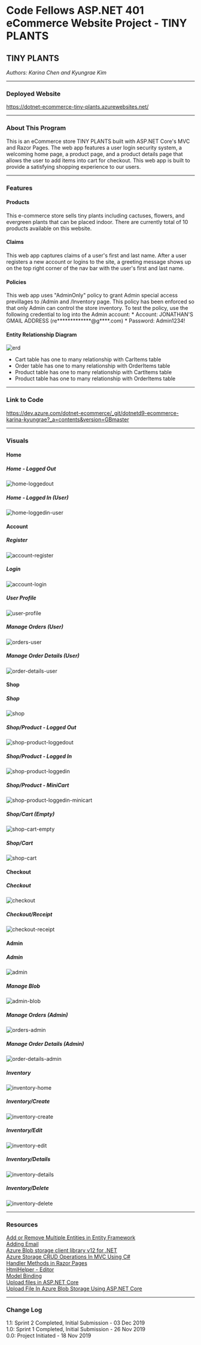 # Code Fellows ASP.NET 401 eCommerce Website Project - TINY PLANTS

## TINY PLANTS
*Authors: Karina Chen and Kyungrae Kim*

---

### Deployed Website
https://dotnet-ecommerce-tiny-plants.azurewebsites.net/

---

### About This Program
This is an eCommerce store TINY PLANTS built with ASP.NET Core's MVC and Razor Pages. The web app features a user login security system, a welcoming home page, a product page, and a product details page that allows the user to add items into cart for checkout. This web app is built to provide a satisfying shopping experience to our users.

---

### Features
#### Products
This e-commerce store sells tiny plants including cactuses, flowers, and evergreen plants that can be placed indoor. There are currently total of 10 products available on this website.
#### Claims
This web app captures claims of a user's first and last name. After a user registers a new account or logins to the site, a greeting message shows up on the top right corner of the nav bar with the user's first and last name.
#### Policies
This web app uses "AdminOnly" policy to grant Admin special access previllages to /Admin and /Inventory page. This policy has been enforced so that only Admin can control the store inventory. To test the policy, use the following credential to log into the Admin account:
    * Account: JONATHAN'S GMAIL ADDRESS (re*************@g****.com)
    * Password: Admin1234!
#### Entity Relationship Diagram
![erd](/dotnet_ECommerce/dotnet_ECommerce/wwwroot/captures/ERD.png)
* Cart table has one to many relationship with CarItems table
* Order table has one to many relationship with OrderItems table
* Product table has one to many relationship with CartItems table
* Product table has one to many relationship with OrderItems table

---

### Link to Code
https://dev.azure.com/dotnet-ecommerce/_git/dotnetd9-ecommerce-karina-kyungrae?_a=contents&version=GBmaster

---

### Visuals
#### Home
##### Home - Logged Out
![home-loggedout](https://dev.azure.com/dotnet-ecommerce/b133a1d6-6623-481d-8fd2-365a886a89f8/_apis/git/repositories/c07e43b5-1b55-4bd6-b47f-6d0e100c8f0c/Items?path=%2Fdotnet_ECommerce%2Fdotnet_ECommerce%2Fwwwroot%2Fcaptures%2Fhome-loggedout.png&versionDescriptor%5BversionOptions%5D=0&versionDescriptor%5BversionType%5D=0&versionDescriptor%5Bversion%5D=master&download=false&resolveLfs=true&%24format=octetStream&api-version=5.0-preview.1)
##### Home - Logged In (User)
![home-loggedin-user](https://dev.azure.com/dotnet-ecommerce/b133a1d6-6623-481d-8fd2-365a886a89f8/_apis/git/repositories/c07e43b5-1b55-4bd6-b47f-6d0e100c8f0c/Items?path=%2Fdotnet_ECommerce%2Fdotnet_ECommerce%2Fwwwroot%2Fcaptures%2Fhome-loggedin-user.png&versionDescriptor%5BversionOptions%5D=0&versionDescriptor%5BversionType%5D=0&versionDescriptor%5Bversion%5D=master&download=false&resolveLfs=true&%24format=octetStream&api-version=5.0-preview.1)

#### Account
##### Register
![account-register](https://dev.azure.com/dotnet-ecommerce/b133a1d6-6623-481d-8fd2-365a886a89f8/_apis/git/repositories/c07e43b5-1b55-4bd6-b47f-6d0e100c8f0c/Items?path=%2Fdotnet_ECommerce%2Fdotnet_ECommerce%2Fwwwroot%2Fcaptures%2Faccount-register.png&versionDescriptor%5BversionOptions%5D=0&versionDescriptor%5BversionType%5D=0&versionDescriptor%5Bversion%5D=master&download=false&resolveLfs=true&%24format=octetStream&api-version=5.0-preview.1)
##### Login
![account-login](https://dev.azure.com/dotnet-ecommerce/b133a1d6-6623-481d-8fd2-365a886a89f8/_apis/git/repositories/c07e43b5-1b55-4bd6-b47f-6d0e100c8f0c/Items?path=%2Fdotnet_ECommerce%2Fdotnet_ECommerce%2Fwwwroot%2Fcaptures%2Faccount-login.png&versionDescriptor%5BversionOptions%5D=0&versionDescriptor%5BversionType%5D=0&versionDescriptor%5Bversion%5D=master&download=false&resolveLfs=true&%24format=octetStream&api-version=5.0-preview.1)
##### User Profile
![user-profile](https://dev.azure.com/dotnet-ecommerce/b133a1d6-6623-481d-8fd2-365a886a89f8/_apis/git/repositories/c07e43b5-1b55-4bd6-b47f-6d0e100c8f0c/Items?path=%2Fdotnet_ECommerce%2Fdotnet_ECommerce%2Fwwwroot%2Fcaptures%2Fuser-profile.png&versionDescriptor%5BversionOptions%5D=0&versionDescriptor%5BversionType%5D=0&versionDescriptor%5Bversion%5D=master&download=false&resolveLfs=true&%24format=octetStream&api-version=5.0-preview.1)
##### Manage Orders (User)
![orders-user](https://dev.azure.com/dotnet-ecommerce/b133a1d6-6623-481d-8fd2-365a886a89f8/_apis/git/repositories/c07e43b5-1b55-4bd6-b47f-6d0e100c8f0c/Items?path=%2Fdotnet_ECommerce%2Fdotnet_ECommerce%2Fwwwroot%2Fcaptures%2Forders-user.png&versionDescriptor%5BversionOptions%5D=0&versionDescriptor%5BversionType%5D=0&versionDescriptor%5Bversion%5D=master&download=false&resolveLfs=true&%24format=octetStream&api-version=5.0-preview.1)
##### Manage Order Details (User)
![order-details-user](https://dev.azure.com/dotnet-ecommerce/b133a1d6-6623-481d-8fd2-365a886a89f8/_apis/git/repositories/c07e43b5-1b55-4bd6-b47f-6d0e100c8f0c/Items?path=%2Fdotnet_ECommerce%2Fdotnet_ECommerce%2Fwwwroot%2Fcaptures%2Forder-details-user.png&versionDescriptor%5BversionOptions%5D=0&versionDescriptor%5BversionType%5D=0&versionDescriptor%5Bversion%5D=master&download=false&resolveLfs=true&%24format=octetStream&api-version=5.0-preview.1)

#### Shop
##### Shop
![shop](https://dev.azure.com/dotnet-ecommerce/b133a1d6-6623-481d-8fd2-365a886a89f8/_apis/git/repositories/c07e43b5-1b55-4bd6-b47f-6d0e100c8f0c/Items?path=%2Fdotnet_ECommerce%2Fdotnet_ECommerce%2Fwwwroot%2Fcaptures%2Fshop.png&versionDescriptor%5BversionOptions%5D=0&versionDescriptor%5BversionType%5D=0&versionDescriptor%5Bversion%5D=master&download=false&resolveLfs=true&%24format=octetStream&api-version=5.0-preview.1)
##### Shop/Product - Logged Out
![shop-product-loggedout](https://dev.azure.com/dotnet-ecommerce/b133a1d6-6623-481d-8fd2-365a886a89f8/_apis/git/repositories/c07e43b5-1b55-4bd6-b47f-6d0e100c8f0c/Items?path=%2Fdotnet_ECommerce%2Fdotnet_ECommerce%2Fwwwroot%2Fcaptures%2Fshop-product-loggedout.png&versionDescriptor%5BversionOptions%5D=0&versionDescriptor%5BversionType%5D=0&versionDescriptor%5Bversion%5D=master&download=false&resolveLfs=true&%24format=octetStream&api-version=5.0-preview.1)
##### Shop/Product - Logged In
![shop-product-loggedin](https://dev.azure.com/dotnet-ecommerce/b133a1d6-6623-481d-8fd2-365a886a89f8/_apis/git/repositories/c07e43b5-1b55-4bd6-b47f-6d0e100c8f0c/Items?path=%2Fdotnet_ECommerce%2Fdotnet_ECommerce%2Fwwwroot%2Fcaptures%2Fshop-product-loggedin.png&versionDescriptor%5BversionOptions%5D=0&versionDescriptor%5BversionType%5D=0&versionDescriptor%5Bversion%5D=master&download=false&resolveLfs=true&%24format=octetStream&api-version=5.0-preview.1)
##### Shop/Product - MiniCart
![shop-product-loggedin-minicart](https://dev.azure.com/dotnet-ecommerce/b133a1d6-6623-481d-8fd2-365a886a89f8/_apis/git/repositories/c07e43b5-1b55-4bd6-b47f-6d0e100c8f0c/Items?path=%2Fdotnet_ECommerce%2Fdotnet_ECommerce%2Fwwwroot%2Fcaptures%2Fshop-product-loggedin-minicart.png&versionDescriptor%5BversionOptions%5D=0&versionDescriptor%5BversionType%5D=0&versionDescriptor%5Bversion%5D=master&download=false&resolveLfs=true&%24format=octetStream&api-version=5.0-preview.1)
##### Shop/Cart (Empty)
![shop-cart-empty](https://dev.azure.com/dotnet-ecommerce/b133a1d6-6623-481d-8fd2-365a886a89f8/_apis/git/repositories/c07e43b5-1b55-4bd6-b47f-6d0e100c8f0c/Items?path=%2Fdotnet_ECommerce%2Fdotnet_ECommerce%2Fwwwroot%2Fcaptures%2Fshop-cart-empty.png&versionDescriptor%5BversionOptions%5D=0&versionDescriptor%5BversionType%5D=0&versionDescriptor%5Bversion%5D=master&download=false&resolveLfs=true&%24format=octetStream&api-version=5.0-preview.1)
##### Shop/Cart
![shop-cart](https://dev.azure.com/dotnet-ecommerce/b133a1d6-6623-481d-8fd2-365a886a89f8/_apis/git/repositories/c07e43b5-1b55-4bd6-b47f-6d0e100c8f0c/Items?path=%2Fdotnet_ECommerce%2Fdotnet_ECommerce%2Fwwwroot%2Fcaptures%2Fshop-cart.png&versionDescriptor%5BversionOptions%5D=0&versionDescriptor%5BversionType%5D=0&versionDescriptor%5Bversion%5D=master&download=false&resolveLfs=true&%24format=octetStream&api-version=5.0-preview.1)

#### Checkout
##### Checkout
![checkout](https://dev.azure.com/dotnet-ecommerce/b133a1d6-6623-481d-8fd2-365a886a89f8/_apis/git/repositories/c07e43b5-1b55-4bd6-b47f-6d0e100c8f0c/Items?path=%2Fdotnet_ECommerce%2Fdotnet_ECommerce%2Fwwwroot%2Fcaptures%2Fcheckout.png&versionDescriptor%5BversionOptions%5D=0&versionDescriptor%5BversionType%5D=0&versionDescriptor%5Bversion%5D=master&download=false&resolveLfs=true&%24format=octetStream&api-version=5.0-preview.1)
##### Checkout/Receipt
![checkout-receipt](https://dev.azure.com/dotnet-ecommerce/b133a1d6-6623-481d-8fd2-365a886a89f8/_apis/git/repositories/c07e43b5-1b55-4bd6-b47f-6d0e100c8f0c/Items?path=%2Fdotnet_ECommerce%2Fdotnet_ECommerce%2Fwwwroot%2Fcaptures%2Fcheckout-receipt.png&versionDescriptor%5BversionOptions%5D=0&versionDescriptor%5BversionType%5D=0&versionDescriptor%5Bversion%5D=master&download=false&resolveLfs=true&%24format=octetStream&api-version=5.0-preview.1)

#### Admin
##### Admin
![admin](https://dev.azure.com/dotnet-ecommerce/b133a1d6-6623-481d-8fd2-365a886a89f8/_apis/git/repositories/c07e43b5-1b55-4bd6-b47f-6d0e100c8f0c/Items?path=%2Fdotnet_ECommerce%2Fdotnet_ECommerce%2Fwwwroot%2Fcaptures%2Fadmin.png&versionDescriptor%5BversionOptions%5D=0&versionDescriptor%5BversionType%5D=0&versionDescriptor%5Bversion%5D=master&download=false&resolveLfs=true&%24format=octetStream&api-version=5.0-preview.1)
##### Manage Blob
![admin-blob](https://dev.azure.com/dotnet-ecommerce/b133a1d6-6623-481d-8fd2-365a886a89f8/_apis/git/repositories/c07e43b5-1b55-4bd6-b47f-6d0e100c8f0c/Items?path=%2Fdotnet_ECommerce%2Fdotnet_ECommerce%2Fwwwroot%2Fcaptures%2Fadmin-blob.png&versionDescriptor%5BversionOptions%5D=0&versionDescriptor%5BversionType%5D=0&versionDescriptor%5Bversion%5D=master&download=false&resolveLfs=true&%24format=octetStream&api-version=5.0-preview.1)
##### Manage Orders (Admin)
![orders-admin](https://dev.azure.com/dotnet-ecommerce/b133a1d6-6623-481d-8fd2-365a886a89f8/_apis/git/repositories/c07e43b5-1b55-4bd6-b47f-6d0e100c8f0c/Items?path=%2Fdotnet_ECommerce%2Fdotnet_ECommerce%2Fwwwroot%2Fcaptures%2Forders-admin.png&versionDescriptor%5BversionOptions%5D=0&versionDescriptor%5BversionType%5D=0&versionDescriptor%5Bversion%5D=master&download=false&resolveLfs=true&%24format=octetStream&api-version=5.0-preview.1)
##### Manage Order Details (Admin)
![order-details-admin](https://dev.azure.com/dotnet-ecommerce/b133a1d6-6623-481d-8fd2-365a886a89f8/_apis/git/repositories/c07e43b5-1b55-4bd6-b47f-6d0e100c8f0c/Items?path=%2Fdotnet_ECommerce%2Fdotnet_ECommerce%2Fwwwroot%2Fcaptures%2Forder-details-admin.png&versionDescriptor%5BversionOptions%5D=0&versionDescriptor%5BversionType%5D=0&versionDescriptor%5Bversion%5D=master&download=false&resolveLfs=true&%24format=octetStream&api-version=5.0-preview.1)
##### Inventory
![inventory-home](https://dev.azure.com/dotnet-ecommerce/b133a1d6-6623-481d-8fd2-365a886a89f8/_apis/git/repositories/c07e43b5-1b55-4bd6-b47f-6d0e100c8f0c/Items?path=%2Fdotnet_ECommerce%2Fdotnet_ECommerce%2Fwwwroot%2Fcaptures%2Finventory-home.png&versionDescriptor%5BversionOptions%5D=0&versionDescriptor%5BversionType%5D=0&versionDescriptor%5Bversion%5D=master&download=false&resolveLfs=true&%24format=octetStream&api-version=5.0-preview.1)
##### Inventory/Create
![inventory-create](https://dev.azure.com/dotnet-ecommerce/b133a1d6-6623-481d-8fd2-365a886a89f8/_apis/git/repositories/c07e43b5-1b55-4bd6-b47f-6d0e100c8f0c/Items?path=%2Fdotnet_ECommerce%2Fdotnet_ECommerce%2Fwwwroot%2Fcaptures%2Finventory-create.png&versionDescriptor%5BversionOptions%5D=0&versionDescriptor%5BversionType%5D=0&versionDescriptor%5Bversion%5D=master&download=false&resolveLfs=true&%24format=octetStream&api-version=5.0-preview.1)
##### Inventory/Edit
![inventory-edit](https://dev.azure.com/dotnet-ecommerce/b133a1d6-6623-481d-8fd2-365a886a89f8/_apis/git/repositories/c07e43b5-1b55-4bd6-b47f-6d0e100c8f0c/Items?path=%2Fdotnet_ECommerce%2Fdotnet_ECommerce%2Fwwwroot%2Fcaptures%2Finventory-edit.png&versionDescriptor%5BversionOptions%5D=0&versionDescriptor%5BversionType%5D=0&versionDescriptor%5Bversion%5D=master&download=false&resolveLfs=true&%24format=octetStream&api-version=5.0-preview.1)
##### Inventory/Details
![inventory-details](https://dev.azure.com/dotnet-ecommerce/b133a1d6-6623-481d-8fd2-365a886a89f8/_apis/git/repositories/c07e43b5-1b55-4bd6-b47f-6d0e100c8f0c/Items?path=%2Fdotnet_ECommerce%2Fdotnet_ECommerce%2Fwwwroot%2Fcaptures%2Finventory-details.png&versionDescriptor%5BversionOptions%5D=0&versionDescriptor%5BversionType%5D=0&versionDescriptor%5Bversion%5D=master&download=false&resolveLfs=true&%24format=octetStream&api-version=5.0-preview.1)
##### Inventory/Delete
![inventory-delete](https://dev.azure.com/dotnet-ecommerce/b133a1d6-6623-481d-8fd2-365a886a89f8/_apis/git/repositories/c07e43b5-1b55-4bd6-b47f-6d0e100c8f0c/Items?path=%2Fdotnet_ECommerce%2Fdotnet_ECommerce%2Fwwwroot%2Fcaptures%2Finventory-delete.png&versionDescriptor%5BversionOptions%5D=0&versionDescriptor%5BversionType%5D=0&versionDescriptor%5Bversion%5D=master&download=false&resolveLfs=true&%24format=octetStream&api-version=5.0-preview.1)

---

### Resources
[Add or Remove Multiple Entities in Entity Framework](https://www.entityframeworktutorial.net/entityframework6/addrange-removerange.aspx)  
[Adding Email](https://www.learnrazorpages.com/razor-pages/tutorial/bakery/email)  
[Azure Blob storage client library v12 for .NET](https://docs.microsoft.com/en-us/azure/storage/blobs/storage-quickstart-blobs-dotnet)  
[Azure Storage CRUD Operations In MVC Using C#](https://www.c-sharpcorner.com/article/azure-storage-crud-operations-in-mvc-using-c-sharp-part-two/)  
[Handler Methods in Razor Pages](https://www.learnrazorpages.com/razor-pages/handler-methods)  
[HtmlHelper - Editor](https://www.tutorialsteacher.com/mvc/htmlhelper-editor-editorfor)  
[Model Binding](https://www.learnrazorpages.com/razor-pages/model-binding)  
[Upload files in ASP.NET Core](https://docs.microsoft.com/en-us/aspnet/core/mvc/models/file-uploads?view=aspnetcore-3.1)  
[Upload File In Azure Blob Storage Using ASP.NET Core](https://www.c-sharpcorner.com/article/upload-files-in-azure-blob-storage-using-asp-net-core/)

---

### Change Log
1.1: Sprint 2 Completed, Initial Submission - 03 Dec 2019  
1.0: Sprint 1 Completed, Initial Submission - 26 Nov 2019  
0.0: Project Initiated - 18 Nov 2019  
